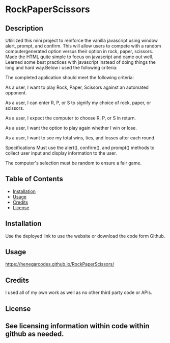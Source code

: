 # RockPaperScissors


## Description

Utililized this mini project to reinforce the vanilla javascript using window alert, prompt, and confirm. This will allow users to compete with a random computergenerated option versus their option in rock, paper, scissors. Made the HTML quite simple to focus on javascript and came out well. Learned some best practices with javascript instead of doing things the long and hard way.Below i used the following criteria:

The completed application should meet the following criteria:

As a user, I want to play Rock, Paper, Scissors against an automated opponent.

As a user, I can enter R, P, or S to signify my choice of rock, paper, or scissors.

As a user, I expect the computer to choose R, P, or S in return.

As a user, I want the option to play again whether I win or lose.

As a user, I want to see my total wins, ties, and losses after each round.

Specifications
Must use the alert(), confirm(), and prompt() methods to collect user input and display information to the user.

The computer's selection must be random to ensure a fair game.


## Table of Contents

- [Installation](#installation)
- [Usage](#usage)
- [Credits](#credits)
- [License](#license)

## Installation

Use the deployed link to use the website or download the code form Github.

## Usage
https://henegarcodes.github.io/RockPaperScissors/ 


## Credits

I used all of my own work as well as no other third party code or APIs.

## License

See licensing information within code within github as needed.
---
